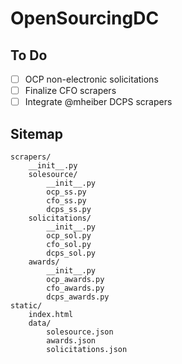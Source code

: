 # OpenSourcingDC

## To Do

- [ ] OCP non-electronic solicitations
- [ ] Finalize CFO scrapers
- [ ] Integrate @mheiber DCPS scrapers

## Sitemap

```
scrapers/
	__init__.py
	solesource/
		__init__.py
		ocp_ss.py
		cfo_ss.py
		dcps_ss.py
	solicitations/
		__init__.py
		ocp_sol.py
		cfo_sol.py
		dcps_sol.py
	awards/
		__init__.py
		ocp_awards.py
		cfo_awards.py
		dcps_awards.py
static/
	index.html
	data/
		solesource.json
		awards.json
		solicitations.json
```